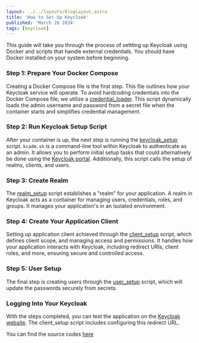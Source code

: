 ```yaml
---
layout: ../../layouts/BlogLayout.astro
title: 'How to Set Up Keycloak'
published: 'March 28 2024'
tags: [keycloak]
---
```


This guide will take you through the process of settting up Keycloak using Docker and scripts that handle external credentials. You should have Docker installed on your system before beginning.

### Step 1: Prepare Your Docker Compose

Creating a Docker Compose file is the first step. This file outlines how your Keycloak service will operate. To avoid hardcoding credentials into the Docker Compose file, we utilize a [credential_loader](https://github.com/SonQBChau/keycloak-setup/blob/main/src/scripts/credential_loader.sh). This script dynamically loads the admin username and password from a secret file when the container starts and simplifies credential management.

### Step 2: Run Keycloak Setup Script

After your container is up, the next step is running the [keycloak_setup](https://github.com/SonQBChau/keycloak-setup/blob/main/src/scripts/keycloak_setup.sh) script. `kcadm.sh` is a command-line tool within Keycloak to authenticate as an admin. It allows you to perform initial setup tasks that could alternatively be done using the [Keycloak portal](https://www.keycloak.org/getting-started/getting-started-docker). Additionally, this script calls the setup of realms, clients, and users.

### Step 3: Create Realm

The [realm_setup](https://github.com/SonQBChau/keycloak-setup/blob/main/src/scripts/realm_setup.sh) script establishes a "realm" for your application. A realm in Keycloak acts as a container for managing users, credentials, roles, and groups. It manages your application's in an isolated environment.

### Step 4: Create Your Application Client

Setting up application client achieved through the [client_setup](https://github.com/SonQBChau/keycloak-setup/blob/main/src/scripts/client_setup.sh) script, which defines client scope, and managing access and permissions. It handles how your application interacts with Keycloak, including redirect URIs, client roles, and more, ensuring secure and controlled access.

### Step 5: User Setup

The final step is creating users through the [user_setup](https://github.com/SonQBChau/keycloak-setup/blob/main/src/scripts/client_setup.sh) script, which will update the passwords securely from secrets.

### Logging Into Your Keycloak

With the steps completed, you can test the application on the [Keycloak website](https://www.keycloak.org/app/). The client_setup script includes configuring this redirect URL.

You can find the source codes [here](https://github.com/SonQBChau/keycloak-setup)
